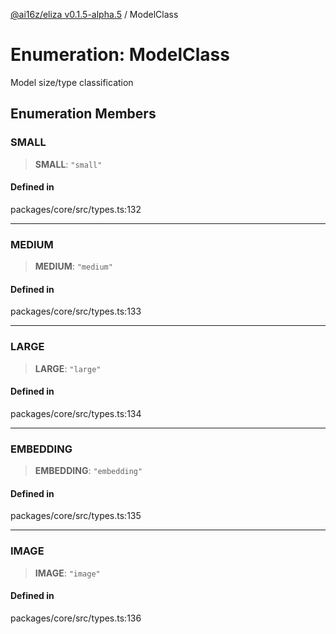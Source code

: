 [@ai16z/eliza v0.1.5-alpha.5](../index.md) / ModelClass

# Enumeration: ModelClass

Model size/type classification

## Enumeration Members

### SMALL

> **SMALL**: `"small"`

#### Defined in

packages/core/src/types.ts:132

***

### MEDIUM

> **MEDIUM**: `"medium"`

#### Defined in

packages/core/src/types.ts:133

***

### LARGE

> **LARGE**: `"large"`

#### Defined in

packages/core/src/types.ts:134

***

### EMBEDDING

> **EMBEDDING**: `"embedding"`

#### Defined in

packages/core/src/types.ts:135

***

### IMAGE

> **IMAGE**: `"image"`

#### Defined in

packages/core/src/types.ts:136
